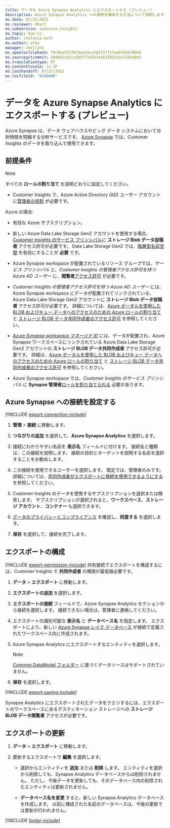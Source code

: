 ```yaml
---
title: データを Azure Synapse Analytics にエクスポートする (プレビュー)
description: Azure Synapse Analytics への接続を構成する方法について説明します。
ms.date: 07/25/2022
ms.reviewer: mhart
ms.subservice: audience-insights
ms.topic: how-to
author: stefanie-msft
ms.author: sthe
manager: shellyha
ms.openlocfilehash: f9c9ee55f2874ae1dcaf82f2ff17ed0fbbb7804d
ms.sourcegitcommit: 594081c82ca385f7143b3416378533aaf2d6d0d3
ms.translationtype: HT
ms.contentlocale: ja-JP
ms.lasthandoff: 07/27/2022
ms.locfileid: "9196400"
---
```

# <a name="export-data-to-azure-synapse-analytics-preview"></a>データを Azure Synapse Analytics にエクスポートする (プレビュー)

Azure Synapse は、データ ウェアハウスやビッグ データ システムにおいて分析時間を短縮する分析サービスです。 [Azure Synapse](/azure/synapse-analytics/overview-what-is) では、Customer Insights のデータを取り込んで使用できます。

## <a name="prerequisites"></a>前提条件

> [!NOTE]
> すべての **ロールの割り当て** を説明どおりに設定してください。

- Customer Insights で、Azure Active Directory (AD) ユーザー アカウントに[管理者の役割](permissions.md#assign-roles-and-permissions) が必要です。

Azure の場合:

- 有効な Azure サブスクリプション。

- 新しい Azure Data Lake Storage Gen2 アカウントを使用する場合、[Customer Insights のサービス プリンシパル](connect-service-principal.md)に **ストレージ Blob データ投稿者** アクセス許可が必要です。 Data Lake Storage Gen2 では、[階層型名前空間](/azure/storage/blobs/data-lake-storage-namespace) を有効にすることが **必要** です。

- Azure Synapse workspace が配置されているリソース グループでは、*サービス プリンシパル* と、*Customer Insights の管理者アクセス許可を持つ Azure AD ユーザー* に、**閲覧者**[アクセス許可](/azure/role-based-access-control/role-assignments-portal) が必要です。

- *Customer Insights の管理者アクセス許可を持つ Azure AD ユーザー* には、Azure Synapse workspace にデータが配置されてリンクされている、Azure Data Lake Storage Gen2 アカウントに **ストレージ Blob データ投稿者** アクセス許可が必要です。 詳細については、[Azure ポータルを使用した BLOB およびキュー データへのアクセスのための Azure ロールの割り当て](/azure/storage/common/storage-auth-aad-rbac-portal) と [ストレージ BLOB データ共同作成者のアクセス許可](/azure/role-based-access-control/built-in-roles#storage-blob-data-contributor) を参照してください。

- *[Azure Synapse workspace マネージド ID](/azure/synapse-analytics/security/synapse-workspace-managed-identity)* には、データが配置され、Azure Synapse ワークスペースにリンクされている Azure Data Lake Storage Gen2 アカウントの **ストレージ BLOB データ共同作成者** アクセス許可が必要です。 詳細は、[Azure ポータルを使用した BLOB およびキュー データへのアクセスのための Azure ロールの割り当て](/azure/storage/common/storage-auth-aad-rbac-portal) と [ストレージ BLOB データ共同作成者のアクセス許可](/azure/role-based-access-control/built-in-roles#storage-blob-data-contributor) を参照してください。

- Azure Synapse workspace では、*Customer Insights のサービス プリンシパル* に **Synapse 管理者**[ロールを割り当てられる](/azure/synapse-analytics/security/how-to-set-up-access-control) 必要があります。

## <a name="set-up-connection-to-azure-synapse"></a>Azure Synapse への接続を設定する

[!INCLUDE [export-connection-include](includes/export-connection-admn.md)]

1. **管理** > **接続** に移動します。

1. **つながりの追加** を選択して、**Azure Synapse Analytics** を選択します。

1. 接続にわかりやすい名前を **表示名** フィールドに付けます。 接続名と種類は、この接続を説明します。 接続の目的とターゲットを説明する名前を選択することをお勧めします。

1. この接続を使用できるユーザーを選択します。 既定では、管理者のみです。 詳細については、[共同作成者がエクスポートに接続を使用できるようにする](connections.md#allow-contributors-to-use-a-connection-for-exports) を参照してください。

1. Customer Insights のデータを使用するサブスクリプションを選択または検索します。 サブスクリプションが選択されると、**ワークスペース**、**ストレージ アカウント**、**コンテナー** も選択できます。

1. [データのプライバシーとコンプライアンス](connections.md#data-privacy-and-compliance) を確認し、**同意する** を選択します。

1. **保存** を選択して、接続を完了します。

## <a name="configure-an-export"></a>エクスポートの構成

[!INCLUDE [export-permission-include](includes/export-permission.md)] 共有接続でエクスポートを構成するには、Customer Insights で **共同作成者** の権限が最低限必要です。

1. **データ** > **エクスポート** に移動します。

1. **エクスポートの追加** を選択します。

1. **エクスポートの接続** フィールドで、Azure Synapse Analytics セクションから接続を選択します。 接続できない場合は、管理者に連絡してください。

1. エクスポートの識別可能な **表示名** と **データベース名** を指定します。 エクスポートにより、新しい [Azure Synapse レイク データベース](/azure/synapse-analytics/database-designer/concepts-lake-database) が接続で定義されたワークスペース内に作成されます。

1. Azure Synapse Analytics にエクスポートするエンティティを選択します。
   > [!NOTE]
   > [Common DataModel フォルダー](connect-common-data-model.md) に基づくデータソースはサポートされていません。

1. **保存** を選択します。

[!INCLUDE [export-saving-include](includes/export-saving.md)]

Synapse Analytics にエクスポートされたデータをクエリするには、エクスポートのワークスペースにあるデスティネーション ストレージへの **ストレージ BLOB データ閲覧者** アクセスが必要です。

## <a name="update-an-export"></a>エクスポートの更新

1. **データ** > **エクスポート** に移動します。

1. 更新するエクスポートで **編集** を選択します。

   - 選択からエンティティを **追加** または **削除** します。 エンティティを選択から削除しても、Synapse Analytics データベースからは削除されません。 ただし、今後データを更新しても、そのデータベース内の削除されたエンティティは更新されません。

   - **データベース名を変更** すると、新しい Synapse Analytics データベースを作成します。 以前に構成された名前のデータベースは、今後の更新では更新が行われません。

[!INCLUDE [footer-include](includes/footer-banner.md)]
